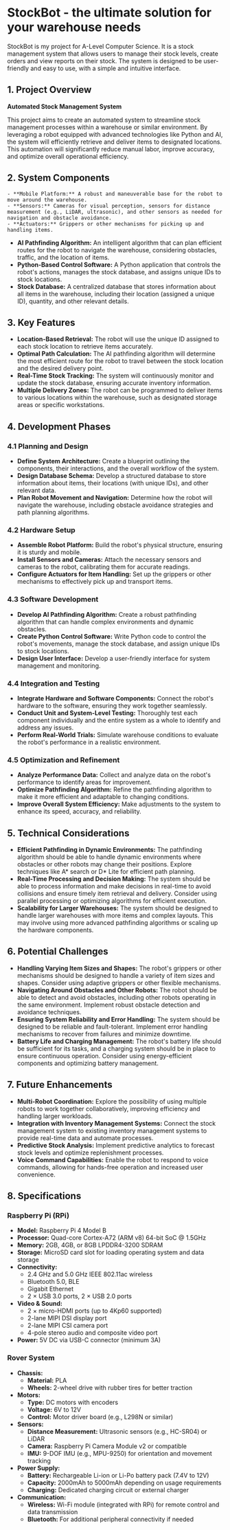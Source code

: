# StockBot - the ultimate solution for your warehouse needs
StockBot is my project for A-Level Computer Science. It is a stock management system that allows users to manage their 
stock levels, create orders and view reports on their stock. The system is designed to be user-friendly and easy to use,
with a simple and intuitive interface.

## 1. Project Overview

**Automated Stock Management System**

This project aims to create an automated system to streamline stock management processes within a warehouse or similar environment. By leveraging a robot equipped with advanced technologies like Python and AI, the system will efficiently retrieve and deliver items to designated locations. This automation will significantly reduce manual labor, improve accuracy, and optimize overall operational efficiency.

## 2. System Components


    - **Mobile Platform:** A robust and maneuverable base for the robot to move around the warehouse.
    - **Sensors:** Cameras for visual perception, sensors for distance measurement (e.g., LiDAR, ultrasonic), and other sensors as needed for navigation and obstacle avoidance.
    - **Actuators:** Grippers or other mechanisms for picking up and handling items.
- **AI Pathfinding Algorithm:** An intelligent algorithm that can plan efficient routes for the robot to navigate the warehouse, considering obstacles, traffic, and the location of items.
- **Python-Based Control Software:** A Python application that controls the robot's actions, manages the stock database, and assigns unique IDs to stock locations.
- **Stock Database:** A centralized database that stores information about all items in the warehouse, including their location (assigned a unique ID), quantity, and other relevant details.

## 3. Key Features

- **Location-Based Retrieval:** The robot will use the unique ID assigned to each stock location to retrieve items accurately.
- **Optimal Path Calculation:** The AI pathfinding algorithm will determine the most efficient route for the robot to travel between the stock location and the desired delivery point.
- **Real-Time Stock Tracking:** The system will continuously monitor and update the stock database, ensuring accurate inventory information.
- **Multiple Delivery Zones:** The robot can be programmed to deliver items to various locations within the warehouse, such as designated storage areas or specific workstations.

## 4. Development Phases

### 4.1 Planning and Design

- **Define System Architecture:** Create a blueprint outlining the components, their interactions, and the overall workflow of the system.
- **Design Database Schema:** Develop a structured database to store information about items, their locations (with unique IDs), and other relevant data.
- **Plan Robot Movement and Navigation:** Determine how the robot will navigate the warehouse, including obstacle avoidance strategies and path planning algorithms.

### 4.2 Hardware Setup

- **Assemble Robot Platform:** Build the robot's physical structure, ensuring it is sturdy and mobile.
- **Install Sensors and Cameras:** Attach the necessary sensors and cameras to the robot, calibrating them for accurate readings.
- **Configure Actuators for Item Handling:** Set up the grippers or other mechanisms to effectively pick up and transport items.

### 4.3 Software Development

- **Develop AI Pathfinding Algorithm:** Create a robust pathfinding algorithm that can handle complex environments and dynamic obstacles.
- **Create Python Control Software:** Write Python code to control the robot's movements, manage the stock database, and assign unique IDs to stock locations.
- **Design User Interface:** Develop a user-friendly interface for system management and monitoring.

### 4.4 Integration and Testing

- **Integrate Hardware and Software Components:** Connect the robot's hardware to the software, ensuring they work together seamlessly.
- **Conduct Unit and System-Level Testing:** Thoroughly test each component individually and the entire system as a whole to identify and address any issues.
- **Perform Real-World Trials:** Simulate warehouse conditions to evaluate the robot's performance in a realistic environment.

### 4.5 Optimization and Refinement

- **Analyze Performance Data:** Collect and analyze data on the robot's performance to identify areas for improvement.
- **Optimize Pathfinding Algorithm:** Refine the pathfinding algorithm to make it more efficient and adaptable to changing conditions.
- **Improve Overall System Efficiency:** Make adjustments to the system to enhance its speed, accuracy, and reliability.

## 5. Technical Considerations

- **Efficient Pathfinding in Dynamic Environments:** The pathfinding algorithm should be able to handle dynamic environments where obstacles or other robots may change their positions. Explore techniques like A* search or D* Lite for efficient path planning.
- **Real-Time Processing and Decision Making:** The system should be able to process information and make decisions in real-time to avoid collisions and ensure timely item retrieval and delivery. Consider using parallel processing or optimizing algorithms for efficient execution.
- **Scalability for Larger Warehouses:** The system should be designed to handle larger warehouses with more items and complex layouts. This may involve using more advanced pathfinding algorithms or scaling up the hardware components.

## 6. Potential Challenges

- **Handling Varying Item Sizes and Shapes:** The robot's grippers or other mechanisms should be designed to handle a variety of item sizes and shapes. Consider using adaptive grippers or other flexible mechanisms.
- **Navigating Around Obstacles and Other Robots:** The robot should be able to detect and avoid obstacles, including other robots operating in the same environment. Implement robust obstacle detection and avoidance techniques.
- **Ensuring System Reliability and Error Handling:** The system should be designed to be reliable and fault-tolerant. Implement error handling mechanisms to recover from failures and minimize downtime.
- **Battery Life and Charging Management:** The robot's battery life should be sufficient for its tasks, and a charging system should be in place to ensure continuous operation. Consider using energy-efficient components and optimizing battery management.

## 7. Future Enhancements

- **Multi-Robot Coordination:** Explore the possibility of using multiple robots to work together collaboratively, improving efficiency and handling larger workloads.
- **Integration with Inventory Management Systems:** Connect the stock management system to existing inventory management systems to provide real-time data and automate processes.
- **Predictive Stock Analysis:** Implement predictive analytics to forecast stock levels and optimize replenishment processes.
- **Voice Command Capabilities:** Enable the robot to respond to voice commands, allowing for hands-free operation and increased user convenience.

## 8. Specifications

### Raspberry Pi (RPi)

- **Model:** Raspberry Pi 4 Model B
- **Processor:** Quad-core Cortex-A72 (ARM v8) 64-bit SoC @ 1.5GHz
- **Memory:** 2GB, 4GB, or 8GB LPDDR4-3200 SDRAM
- **Storage:** MicroSD card slot for loading operating system and data storage
- **Connectivity:**
  - 2.4 GHz and 5.0 GHz IEEE 802.11ac wireless
  - Bluetooth 5.0, BLE
  - Gigabit Ethernet
  - 2 × USB 3.0 ports, 2 × USB 2.0 ports
- **Video & Sound:**
  - 2 × micro-HDMI ports (up to 4Kp60 supported)
  - 2-lane MIPI DSI display port
  - 2-lane MIPI CSI camera port
  - 4-pole stereo audio and composite video port
- **Power:** 5V DC via USB-C connector (minimum 3A)

### Rover System

- **Chassis:**
  - **Material:** PLA
  - **Wheels:** 2-wheel drive with rubber tires for better traction
- **Motors:**
  - **Type:** DC motors with encoders
  - **Voltage:** 6V to 12V
  - **Control:** Motor driver board (e.g., L298N or similar)
- **Sensors:**
  - **Distance Measurement:** Ultrasonic sensors (e.g., HC-SR04) or LiDAR
  - **Camera:** Raspberry Pi Camera Module v2 or compatible
  - **IMU:** 9-DOF IMU (e.g., MPU-9250) for orientation and movement tracking
- **Power Supply:**
  - **Battery:** Rechargeable Li-ion or Li-Po battery pack (7.4V to 12V)
  - **Capacity:** 2000mAh to 5000mAh depending on usage requirements
  - **Charging:** Dedicated charging circuit or external charger
- **Communication:**
  - **Wireless:** Wi-Fi module (integrated with RPi) for remote control and data transmission
  - **Bluetooth:** For additional peripheral connectivity if needed

